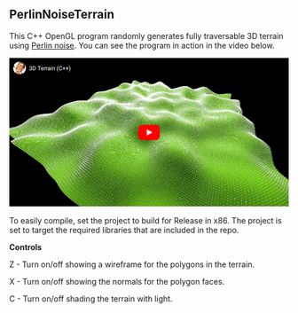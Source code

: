 ## PerlinNoiseTerrain
This C++ OpenGL program randomly generates fully traversable 3D terrain using [Perlin noise](https://www.youtube.com/watch?v=8ZEMLCnn8v0). You can see the program in action in the video below.

[![Video thumbnail](https://github.com/techiew/PerlinNoiseTerrain/blob/master/video%20thumbnail.png)](https://www.youtube.com/watch?v=2FzrSvOKK-A&feature=youtu.be)

To easily compile, set the project to build for Release in x86. The project is set to target the required libraries that are included in the repo.

**Controls**

Z - Turn on/off showing a wireframe for the polygons in the terrain.

X - Turn on/off showing the normals for the polygon faces.

C - Turn on/off shading the terrain with light.
